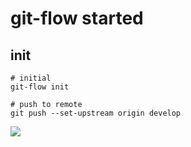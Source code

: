 # git-flow started

## init
```shell
# initial
git-flow init

# push to remote
git push --set-upstream origin develop
```
![](https://tva1.sinaimg.cn/large/00831rSTgy1gd3kreb9zhj30vs0c2mzw.jpg)
